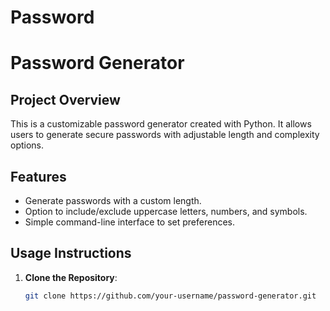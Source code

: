 # Password
# Password Generator

## Project Overview
This is a customizable password generator created with Python. It allows users to generate secure passwords with adjustable length and complexity options.

## Features
- Generate passwords with a custom length.
- Option to include/exclude uppercase letters, numbers, and symbols.
- Simple command-line interface to set preferences.

## Usage Instructions
1. **Clone the Repository**:
   ```bash
   git clone https://github.com/your-username/password-generator.git
